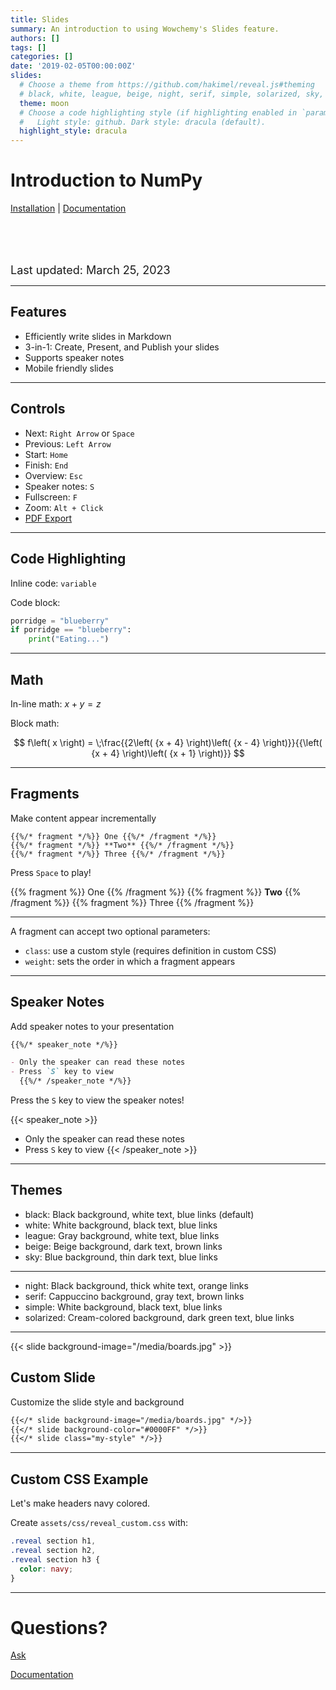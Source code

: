 ```yaml
---
title: Slides
summary: An introduction to using Wowchemy's Slides feature.
authors: []
tags: []
categories: []
date: '2019-02-05T00:00:00Z'
slides:
  # Choose a theme from https://github.com/hakimel/reveal.js#theming
  # black, white, league, beige, night, serif, simple, solarized, sky, moon, blood, dracula 
  theme: moon
  # Choose a code highlighting style (if highlighting enabled in `params.toml`)
  #   Light style: github. Dark style: dracula (default).
  highlight_style: dracula
---
```


# Introduction to NumPy
[Installation](https://numpy.org/install/) | [Documentation](https://numpy.org/doc/stable/)

<div style="font-size:18px; margin-top:80px">
Last updated: March 25, 2023
</div>

---

## Features

- Efficiently write slides in Markdown
- 3-in-1: Create, Present, and Publish your slides
- Supports speaker notes
- Mobile friendly slides

---

## Controls

- Next: `Right Arrow` or `Space`
- Previous: `Left Arrow`
- Start: `Home`
- Finish: `End`
- Overview: `Esc`
- Speaker notes: `S`
- Fullscreen: `F`
- Zoom: `Alt + Click`
- [PDF Export](https://revealjs.com/pdf-export/)

---

## Code Highlighting

Inline code: `variable`

Code block:

```python
porridge = "blueberry"
if porridge == "blueberry":
    print("Eating...")
```

---

## Math

In-line math: $x + y = z$

Block math:

$$
f\left( x \right) = \;\frac{{2\left( {x + 4} \right)\left( {x - 4} \right)}}{{\left( {x + 4} \right)\left( {x + 1} \right)}}
$$

---

## Fragments

Make content appear incrementally

```
{{%/* fragment */%}} One {{%/* /fragment */%}}
{{%/* fragment */%}} **Two** {{%/* /fragment */%}}
{{%/* fragment */%}} Three {{%/* /fragment */%}}
```

Press `Space` to play!

{{% fragment %}} One {{% /fragment %}}
{{% fragment %}} **Two** {{% /fragment %}}
{{% fragment %}} Three {{% /fragment %}}

---

A fragment can accept two optional parameters:

- `class`: use a custom style (requires definition in custom CSS)
- `weight`: sets the order in which a fragment appears

---

## Speaker Notes

Add speaker notes to your presentation

```markdown
{{%/* speaker_note */%}}

- Only the speaker can read these notes
- Press `S` key to view
  {{%/* /speaker_note */%}}
```

Press the `S` key to view the speaker notes!

{{< speaker_note >}}

- Only the speaker can read these notes
- Press `S` key to view
  {{< /speaker_note >}}

---

## Themes

- black: Black background, white text, blue links (default)
- white: White background, black text, blue links
- league: Gray background, white text, blue links
- beige: Beige background, dark text, brown links
- sky: Blue background, thin dark text, blue links

---

- night: Black background, thick white text, orange links
- serif: Cappuccino background, gray text, brown links
- simple: White background, black text, blue links
- solarized: Cream-colored background, dark green text, blue links

---

{{< slide background-image="/media/boards.jpg" >}}

## Custom Slide

Customize the slide style and background

```markdown
{{</* slide background-image="/media/boards.jpg" */>}}
{{</* slide background-color="#0000FF" */>}}
{{</* slide class="my-style" */>}}
```

---

## Custom CSS Example

Let's make headers navy colored.

Create `assets/css/reveal_custom.css` with:

```css
.reveal section h1,
.reveal section h2,
.reveal section h3 {
  color: navy;
}
```

---

# Questions?

[Ask](https://discord.gg/z8wNYzb)

[Documentation](https://wowchemy.com/docs/content/slides/)
